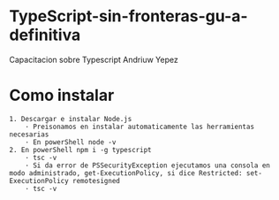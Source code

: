 # TypeScript-sin-fronteras-gu-a-definitiva
Capacitacion sobre Typescript Andriuw Yepez

# Como instalar
    1. Descargar e instalar Node.js
        · Preisonamos en instalar automaticamente las herramientas necesarias
        · En powerShell node -v
    2. En powerShell npm i -g typescript
        · tsc -v
        · Si da error de PSSecurityException ejecutamos una consola en modo administrado, get-ExecutionPolicy, si dice Restricted: set-ExecutionPolicy remotesigned
        · tsc -v
